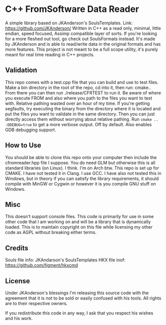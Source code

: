 # C++ FromSoftware Data Reader
A simple library based on JKAnderson's SoulsTemplates. Link: https://github.com/JKAnderson/
Written in C++ as a read only, minimal, little endian, speed focused, Assimp compatible layer of sorts.
If you're looking for a more fleshed out tool, go check out SoulsFormats instead. It's made by JKAnderson and is able to read/write data in the original formats and has more features.
This project is not meant to be a full scope utility, it's purely meant for real time reading in C++ projects.

## Validation
This repo comes with a test.cpp file that you can build and use to test files.
Make a bin directory in the root of the repo, cd into it, then run: cmake..
From there you can then run ./release/CFRTEST to run it. Be aware of where you execute FROM and also where you path to the files you want to test with. Relative pathing wasted over an hour of my time.
If you're getting segfaults, try executing the binary from the directory where it is located and put the files you want to validate in the same directory. Then you can just directly access them without worrying about relative pathing.
Run `cmake .. -DDEBUG=true` to get a more verbose output. Off by default. Also enables GDB debugging support.

## How to Use
You should be able to clone this repo onto your computer then include the cfromreader.hpp file I suppose.
You do need GLM but otherwise this is all standard libraries (on Linux). I think. I'm on Arch btw.
This repo is set up for CMAKE. 
I have not tested it in Clang. I use GCC. 
I have also not tested this in Windows, but in theory if you can satisfy the library requirements, it should compile with MinGW or Cygwin or however it is you compile GNU stuff on Windows.

## Misc
This doesn't support console files. This code is primarily for use in some other code that I am working on and will be a library that is dynamically loaded. This is to maintain copyright on this file while licensing my other code as AGPL without breaking either terms.

## Credits
Souls file info: JKAndarson's SoulsTemplates
HKX file inof: https://github.com/figment/hkxcmd

## License
Under JKAnderson's blessings I'm releasing this source code with the agreement that it is not to be sold or easily confused with his tools. All rights are to their respective owners.

If you redistribute this code in any way, I ask that you respect his wishes and his work.